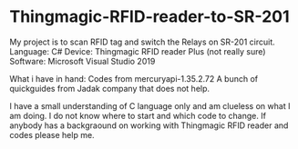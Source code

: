 # Thingmagic-RFID-reader-to-SR-201
My project is to scan RFID tag and switch the Relays on SR-201 circuit. 
Language: C#
Device: Thingmagic RFID reader Plus (not really sure)
Software: Microsoft Visual Studio 2019

What i have in hand: 
Codes from mercuryapi-1.35.2.72
A bunch of quickguides from Jadak company that does not help.

I have a small understanding of C language only and am clueless on what I am doing.
I do not know where to start and which code to change. If anybody has a backgraound on working with Thingmagic RFID reader and codes please help me.
